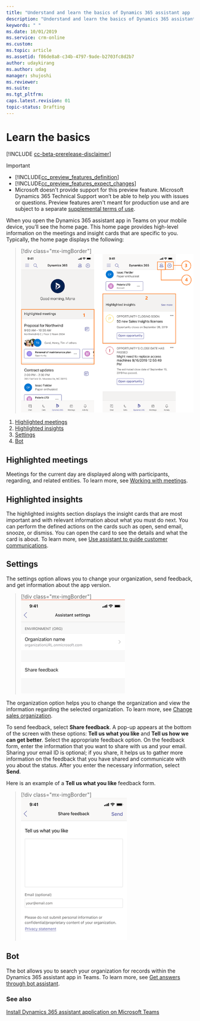 ```yaml
---
title: "Understand and learn the basics of Dynamics 365 assistant app | MicrosoftDocs"
description: "Understand and learn the basics of Dynamics 365 assistant app."
keywords: " "
ms.date: 10/01/2019
ms.service: crm-online
ms.custom: 
ms.topic: article
ms.assetid: f86de8a8-c34b-4797-9ade-b2703fc8d2b7
author: udaykirang
ms.author: udag
manager: shujoshi
ms.reviewer: 
ms.suite: 
ms.tgt_pltfrm: 
caps.latest.revision: 01
topic-status: Drafting
---
```


# Learn the basics

[!INCLUDE [cc-beta-prerelease-disclaimer](../includes/cc-beta-prerelease-disclaimer.md)]

> [!IMPORTANT]
> - [!INCLUDE[cc_preview_features_definition](../includes/cc-preview-features-definition.md)]  
> - [!INCLUDE[cc_preview_features_expect_changes](../includes/cc-preview-features-expect-changes.md)]
> - Microsoft doesn't provide support for this preview feature. Microsoft Dynamics 365 Technical Support won’t be able to help you with issues or questions. Preview features aren't meant for production use and are subject to a separate [supplemental terms of use](https://go.microsoft.com/fwlink/p/?linkid=870960).

When you open the Dynamics 365 assistant app in Teams on your mobile device, you’ll see the home page. This home page provides high-level information on the meetings and insight cards that are specific to you. Typically, the home page displays the following:

> [!div class="mx-imgBorder"]
> ![Home page full view](media/si-teams-app-home-page-full.png "Home page full view")

1.	[Highlighted meetings](#highlighted-meetings)
2.	[Highlighted insights](#highlighted-insights)
3.	[Settings](#settings)
4.	[Bot](#bot)

## Highlighted meetings

Meetings for the current day are displayed along with participants, regarding, and related entities. To learn more, see [Working with meetings](working-with-meetings-teams.md).

## Highlighted insights

The highlighted insights section displays the insight cards that are most important and with relevant information about what you must do next. You can perform the defined actions on the cards such as open, send email, snooze, or dismiss. You can open the card to see the details and what the card is about. To learn more, see [Use assistant to guide customer communications](assistant.md).

## Settings

The settings option allows you to change your organization, send feedback, and get information about the app version. 

> [!div class="mx-imgBorder"]
> ![View settings page](media/si-teams-app-settings-page.png "View settings page")

The organization option helps you to change the organization and view the information regarding the selected organization. To learn more, see [Change sales organization](change-sales-organization.md).

To send feedback, select **Share feedback**. A pop-up appears at the bottom of the screen with these options: **Tell us what you like** and **Tell us how we can get better**. Select the appropriate feedback option. On the feedback form, enter the information that you want to share with us and your email. Sharing your email ID is optional; if you share, it helps us to gather more information on the feedback that you have shared and communicate with you about the status. After you enter the necessary information, select **Send**. 

Here is an example of a **Tell us what you like** feedback form.

> [!div class="mx-imgBorder"]
> ![Tell us what you like feedback form](media/si-teams-app-settings-feedback-tell-what-you-like.png "Tell us what you like feedback form")

## Bot

The bot allows you to search your organization for records within the Dynamics 365 assistant app in Teams. To learn more, see [Get answers through bot assistant](use-bot-assistant.md).

### See also

[Install Dynamics 365 assistant application on Microsoft Teams](install-assistant-application-microsoft-teams.md)
